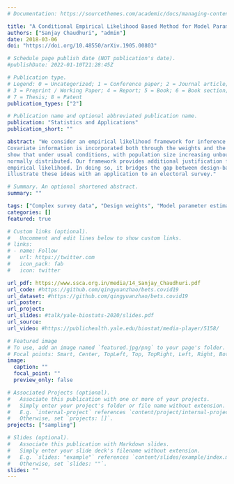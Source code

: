 ```yaml
---
# Documentation: https://sourcethemes.com/academic/docs/managing-content/

title: "A Conditional Empirical Likelihood Based Method for Model Parameter Estimation from Complex survey Datasets"
authors: ["Sanjay Chaudhuri", "admin"]
date: 2018-03-06
doi: "https://doi.org/10.48550/arXiv.1905.00803"

# Schedule page publish date (NOT publication's date).
#publishDate: 2022-01-10T21:28:45Z

# Publication type.
# Legend: 0 = Uncategorized; 1 = Conference paper; 2 = Journal article;
# 3 = Preprint / Working Paper; 4 = Report; 5 = Book; 6 = Book section;
# 7 = Thesis; 8 = Patent
publication_types: ["2"]

# Publication name and optional abbreviated publication name.
publication: "Statistics and Applications"
publication_short: ""

abstract: "We consider an empirical likelihood framework for inference for a statistical model based on an informative sampling design.
Covariate information is incorporated both through the weights and the estimating equations. The estimator is based on conditional weights. We
show that under usual conditions, with population size increasing unbounded, the estimates are strongly consistent, asymptotically unbiased and
normally distributed. Our framework provides additional justification for inverse probability weighted score estimators in terms of conditional
empirical likelihood. In doing so, it bridges the gap between design-based and model-based modes of inference in survey sampling settings. We
illustrate these ideas with an application to an electoral survey."

# Summary. An optional shortened abstract.
summary: ""

tags: ["Complex survey data", "Design weights", "Model parameter estimation", "Conditional likelihood", "Inverse probability weighted estimation", "Design-based survey inference", "Generalised linear models"]
categories: []
featured: true

# Custom links (optional).
#   Uncomment and edit lines below to show custom links.
# links:
# - name: Follow
#   url: https://twitter.com
#   icon_pack: fab
#   icon: twitter

url_pdf: https://www.ssca.org.in/media/14_Sanjay_Chaudhuri.pdf
url_code: #https://github.com/qingyuanzhao/bets.covid19
url_dataset: #https://github.com/qingyuanzhao/bets.covid19
url_poster:
url_project:
url_slides: #talk/yale-biostats-2020/slides.pdf
url_source:
url_video: #https://publichealth.yale.edu/biostat/media-player/5158/

# Featured image
# To use, add an image named `featured.jpg/png` to your page's folder.
# Focal points: Smart, Center, TopLeft, Top, TopRight, Left, Right, BottomLeft, Bottom, BottomRight.
image:
  caption: ""
  focal_point: ""
  preview_only: false

# Associated Projects (optional).
#   Associate this publication with one or more of your projects.
#   Simply enter your project's folder or file name without extension.
#   E.g. `internal-project` references `content/project/internal-project/index.md`.
#   Otherwise, set `projects: []`.
projects: ["sampling"]

# Slides (optional).
#   Associate this publication with Markdown slides.
#   Simply enter your slide deck's filename without extension.
#   E.g. `slides: "example"` references `content/slides/example/index.md`.
#   Otherwise, set `slides: ""`.
slides: ""
---
```


